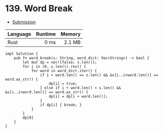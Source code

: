 # 139. Word Break
- [Submission](https://leetcode.com/submissions/detail/1254491436/)

| Language | Runtime | Memory |
| :-       |       -:|      -:|
| Rust | 0 ms | 2.1 MB |
```
impl Solution {
    pub fn word_break(s: String, word_dict: Vec<String>) -> bool {
        let mut dp = vec![false; s.len()];
        for i in (0..s.len()).rev() {
            for word in word_dict.iter() {
                if i + word.len() == s.len() && &s[i..i+word.len()] == word.as_str() {
                    dp[i] = true;
                } else if i + word.len() < s.len() && &s[i..i+word.len()] == word.as_str() {
                    dp[i] = dp[i + word.len()];
                } 
                if dp[i] { break; }
            }
        }
        dp[0]
    }
}
```
